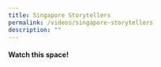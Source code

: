 ```yaml
---
title: Singapore Storytellers
permalink: /videos/singapore-storytellers
description: ""
---
```

#### Watch this space!
